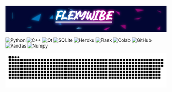 [![Header](https://github.com/flexyw1be/flexyw1be/blob/main/assets/tyyHGCSIvFEGwKjBO3pZtYCdZ5g-Z8uoN5G29jZxz37eqgXN02bUYcFGjj4BbdXgpBICp7BXwKMGmcWT-duLd9Hj.jpg)](https://github.com/flexyw1be/flexyw1be/blob/main/assets/tyyHGCSIvFEGwKjBO3pZtYCdZ5g-Z8uoN5G29jZxz37eqgXN02bUYcFGjj4BbdXgpBICp7BXwKMGmcWT-duLd9Hj.jpg)



![Python](https://img.shields.io/badge/python-3670A0?style=for-the-badge&logo=python&logoColor=ffdd54)
![C++](https://img.shields.io/badge/c++-%2300599C.svg?style=for-the-badge&logo=c%2B%2B&logoColor=white)
![Qt](https://img.shields.io/badge/Qt-%23217346.svg?style=for-the-badge&logo=Qt&logoColor=white)
![SQLite](https://img.shields.io/badge/sqlite-%2307405e.svg?style=for-the-badge&logo=sqlite&logoColor=white)
![Heroku](https://img.shields.io/badge/heroku-%23430098.svg?style=for-the-badge&logo=heroku&logoColor=white)
![Flask](https://img.shields.io/badge/flask-%23000.svg?style=for-the-badge&logo=flask&logoColor=white)
![Colab](https://img.shields.io/badge/Colab-F9AB00?style=for-the-badge&logo=googlecolab&color=525252)
![GitHub](https://img.shields.io/badge/github%20-%23121011.svg?&style=for-the-badge&logo=github&logoColor=white)
![Pandas](https://img.shields.io/badge/pandas%20-%23150458.svg?&style=for-the-badge&logo=pandas&logoColor=white)
![Numpy](https://img.shields.io/badge/numpy%20-%23013243.svg?&style=for-the-badge&logo=numpy&logoColor=white)

<a href=#><img src="1.svg"></a>

<!-- [![Top Langs](https://github-readme-stats.vercel.app/api/top-langs/?username=flexyw1be&layout=compact)](https://github.com/anuraghazra/github-readme-stats) -->


